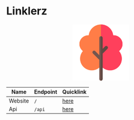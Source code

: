 # Linklerz 

<p align="center">
<img alt="" src="/static/img/tree.png" width="150px">
</p>

Name | Endpoint | Quicklink
------------ | ------------- | -------------
Website | `/` | [here](https://lerz.herokuapp.com/)
Api | `/api` | [here](https://lerz.herokuapp.com/api/sid86_)
